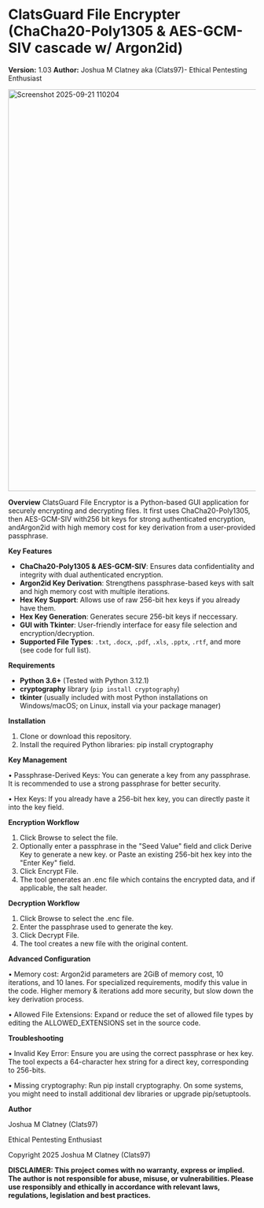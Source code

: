 # ClatsGuard File Encrypter (ChaCha20-Poly1305 & AES-GCM-SIV cascade w/ Argon2id)

**Version:** 1.03
**Author:** Joshua M Clatney aka (Clats97)- Ethical Pentesting Enthusiast 

<img width="968" height="816" alt="Screenshot 2025-09-21 110204" src="https://github.com/user-attachments/assets/d4486312-bbc4-40bf-b23c-d411845fd7d5" />

**Overview**
ClatsGuard File Encryptor is a Python-based GUI application for securely encrypting and decrypting files. It first uses ChaCha20-Poly1305, then AES-GCM-SIV with256 bit keys for strong authenticated encryption, andArgon2id with high memory cost for key derivation from a user-provided passphrase.

**Key Features**

- **ChaCha20-Poly1305 & AES-GCM-SIV**: Ensures data confidentiality and integrity with dual authenticated encryption.
- **Argon2id Key Derivation**: Strengthens passphrase-based keys with salt and high memory cost with multiple iterations.
- **Hex Key Support**: Allows use of raw 256-bit hex keys if you already have them.
- **Hex Key Generation**: Generates secure 256-bit keys if neccessary.
- **GUI with Tkinter**: User-friendly interface for easy file selection and encryption/decryption.
- **Supported File Types**: `.txt`, `.docx`, `.pdf`, `.xls`, `.pptx`, `.rtf`, and more (see code for full list).

**Requirements**

- **Python 3.6+** (Tested with Python 3.12.1)
- **cryptography** library (`pip install cryptography`)
- **tkinter** (usually included with most Python installations on Windows/macOS; on Linux, install via your package manager)

**Installation**

1. Clone or download this repository.
2. Install the required Python libraries:
   pip install cryptography

**Key Management**

•	Passphrase-Derived Keys: You can generate a key from any passphrase. It is recommended to use a strong passphrase for better security.

•	Hex Keys: If you already have a 256-bit hex key, you can directly paste it into the key field.

**Encryption Workflow**

1.	Click Browse to select the file.
2.	Optionally enter a passphrase in the "Seed Value" field and click Derive Key to generate a new key.
or
Paste an existing 256-bit hex key into the "Enter Key" field.
3.	Click Encrypt File.
4.	The tool generates an .enc file which contains the encrypted data, and if applicable, the salt header.

**Decryption Workflow**

1.	Click Browse to select the .enc file.
2.	Enter the passphrase used to generate the key.
3.	Click Decrypt File.
4.	The tool creates a new file with the original content.

**Advanced Configuration**

•	Memory cost: Argon2id parameters are 2GiB of memory cost, 10 iterations, and 10 lanes. For specialized requirements, modify this value in the code. Higher memory & iterations add more security, but slow down the key derivation process.

•	Allowed File Extensions: Expand or reduce the set of allowed file types by editing the ALLOWED_EXTENSIONS set in the source code.

**Troubleshooting**

•	Invalid Key Error: Ensure you are using the correct passphrase or hex key. The tool expects a 64-character hex string for a direct key, corresponding to 256-bits.

•	Missing cryptography: Run pip install cryptography. On some systems, you might need to install additional dev libraries or upgrade pip/setuptools.

**Author**

Joshua M Clatney (Clats97)

Ethical Pentesting Enthusiast

Copyright 2025 Joshua M Clatney (Clats97)

**DISCLAIMER: This project comes with no warranty, express or implied. The author is not responsible for abuse, misuse, or vulnerabilities. Please use responsibly and ethically in accordance with relevant laws, regulations, legislation and best practices.**
